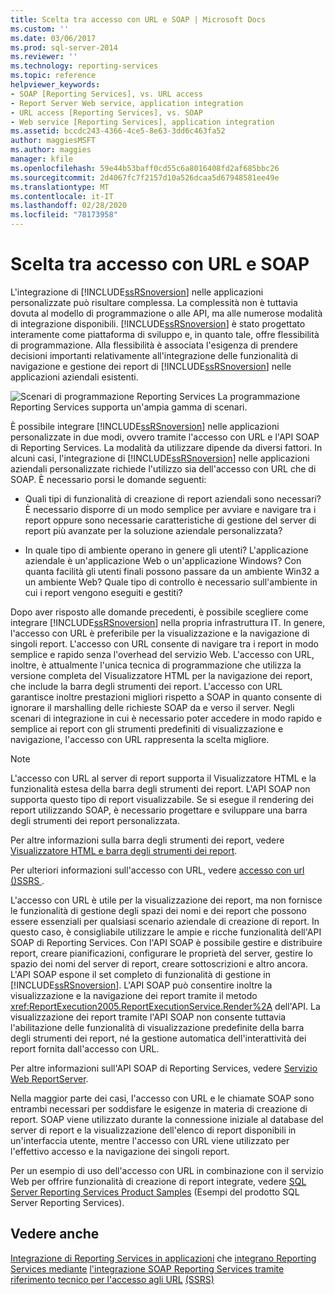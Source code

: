 ```yaml
---
title: Scelta tra accesso con URL e SOAP | Microsoft Docs
ms.custom: ''
ms.date: 03/06/2017
ms.prod: sql-server-2014
ms.reviewer: ''
ms.technology: reporting-services
ms.topic: reference
helpviewer_keywords:
- SOAP [Reporting Services], vs. URL access
- Report Server Web service, application integration
- URL access [Reporting Services], vs. SOAP
- Web service [Reporting Services], application integration
ms.assetid: bccdc243-4366-4ce5-8e63-3dd6c463fa52
author: maggiesMSFT
ms.author: maggies
manager: kfile
ms.openlocfilehash: 59e44b53baff0cd55c6a8016408fd2af685bbc26
ms.sourcegitcommit: 2d4067fc7f2157d10a526dcaa5d67948581ee49e
ms.translationtype: MT
ms.contentlocale: it-IT
ms.lasthandoff: 02/28/2020
ms.locfileid: "78173958"
---
```

# <a name="choosing-between-url-access-and-soap"></a>Scelta tra accesso con URL e SOAP
  L'integrazione di [!INCLUDE[ssRSnoversion](../../includes/ssrsnoversion-md.md)] nelle applicazioni personalizzate può risultare complessa. La complessità non è tuttavia dovuta al modello di programmazione o alle API, ma alle numerose modalità di integrazione disponibili. 
  [!INCLUDE[ssRSnoversion](../../includes/ssrsnoversion-md.md)] è stato progettato interamente come piattaforma di sviluppo e, in quanto tale, offre flessibilità di programmazione. Alla flessibilità è associata l'esigenza di prendere decisioni importanti relativamente all'integrazione delle funzionalità di navigazione e gestione dei report di [!INCLUDE[ssRSnoversion](../../includes/ssrsnoversion-md.md)] nelle applicazioni aziendali esistenti.

 ![Scenari di programmazione Reporting Services](../../../2014/reporting-services/media/bk-ext-04.gif "Scenari di programmazione di Reporting Services") La programmazione Reporting Services supporta un'ampia gamma di scenari.

 È possibile integrare [!INCLUDE[ssRSnoversion](../../includes/ssrsnoversion-md.md)] nelle applicazioni personalizzate in due modi, ovvero tramite l'accesso con URL e l'API SOAP di Reporting Services. La modalità da utilizzare dipende da diversi fattori. In alcuni casi, l'integrazione di [!INCLUDE[ssRSnoversion](../../includes/ssrsnoversion-md.md)] nelle applicazioni aziendali personalizzate richiede l'utilizzo sia dell'accesso con URL che di SOAP. È necessario porsi le domande seguenti:

-   Quali tipi di funzionalità di creazione di report aziendali sono necessari? È necessario disporre di un modo semplice per avviare e navigare tra i report oppure sono necessarie caratteristiche di gestione del server di report più avanzate per la soluzione aziendale personalizzata?

-   In quale tipo di ambiente operano in genere gli utenti? L'applicazione aziendale è un'applicazione Web o un'applicazione Windows? Con quanta facilità gli utenti finali possono passare da un ambiente Win32 a un ambiente Web? Quale tipo di controllo è necessario sull'ambiente in cui i report vengono eseguiti e gestiti?

 Dopo aver risposto alle domande precedenti, è possibile scegliere come integrare [!INCLUDE[ssRSnoversion](../../includes/ssrsnoversion-md.md)] nella propria infrastruttura IT. In genere, l'accesso con URL è preferibile per la visualizzazione e la navigazione di singoli report. L'accesso con URL consente di navigare tra i report in modo semplice e rapido senza l'overhead del servizio Web. L'accesso con URL, inoltre, è attualmente l'unica tecnica di programmazione che utilizza la versione completa del Visualizzatore HTML per la navigazione dei report, che include la barra degli strumenti dei report. L'accesso con URL garantisce inoltre prestazioni migliori rispetto a SOAP in quanto consente di ignorare il marshalling delle richieste SOAP da e verso il server. Negli scenari di integrazione in cui è necessario poter accedere in modo rapido e semplice ai report con gli strumenti predefiniti di visualizzazione e navigazione, l'accesso con URL rappresenta la scelta migliore.

> [!NOTE]
>  L'accesso con URL al server di report supporta il Visualizzatore HTML e la funzionalità estesa della barra degli strumenti dei report. L'API SOAP non supporta questo tipo di report visualizzabile. Se si esegue il rendering dei report utilizzando SOAP, è necessario progettare e sviluppare una barra degli strumenti dei report personalizzata.

 Per altre informazioni sulla barra degli strumenti dei report, vedere [Visualizzatore HTML e barra degli strumenti dei report](../html-viewer-and-the-report-toolbar.md).

 Per ulteriori informazioni sull'accesso con URL, vedere [accesso con url &#40;&#41;SSRS ](../url-access-ssrs.md).

 L'accesso con URL è utile per la visualizzazione dei report, ma non fornisce le funzionalità di gestione degli spazi dei nomi e dei report che possono essere essenziali per qualsiasi scenario aziendale di creazione di report. In questo caso, è consigliabile utilizzare le ampie e ricche funzionalità dell'API SOAP di Reporting Services. Con l'API SOAP è possibile gestire e distribuire report, creare pianificazioni, configurare le proprietà del server, gestire lo spazio dei nomi del server di report, creare sottoscrizioni e altro ancora. L'API SOAP espone il set completo di funzionalità di gestione in [!INCLUDE[ssRSnoversion](../../includes/ssrsnoversion-md.md)]. L'API SOAP può consentire inoltre la visualizzazione e la navigazione dei report tramite il metodo <xref:ReportExecution2005.ReportExecutionService.Render%2A> dell'API. La visualizzazione dei report tramite l'API SOAP non consente tuttavia l'abilitazione delle funzionalità di visualizzazione predefinite della barra degli strumenti dei report, né la gestione automatica dell'interattività dei report fornita dall'accesso con URL.

 Per altre informazioni sull'API SOAP di Reporting Services, vedere [Servizio Web ReportServer](../report-server-web-service/report-server-web-service.md).

 Nella maggior parte dei casi, l'accesso con URL e le chiamate SOAP sono entrambi necessari per soddisfare le esigenze in materia di creazione di report. SOAP viene utilizzato durante la connessione iniziale al database del server di report e la visualizzazione dell'elenco di report disponibili in un'interfaccia utente, mentre l'accesso con URL viene utilizzato per l'effettivo accesso e la navigazione dei singoli report.

 Per un esempio di uso dell'accesso con URL in combinazione con il servizio Web per offrire funzionalità di creazione di report integrate, vedere [SQL Server Reporting Services Product Samples](https://go.microsoft.com/fwlink/?LinkId=177889) (Esempi del prodotto SQL Server Reporting Services).

## <a name="see-also"></a>Vedere anche
 [Integrazione di Reporting Services in applicazioni](../../../2014/reporting-services/application-integration/integrating-reporting-services-into-applications.md) che [integrano Reporting Services mediante](../application-integration/integrating-reporting-services-using-soap.md) [l'integrazione SOAP Reporting Services tramite riferimento tecnico per l'accesso agli URL](../application-integration/integrating-reporting-services-using-url-access.md) [&#40;SSRS&#41;](../../../2014/reporting-services/technical-reference-ssrs.md)


